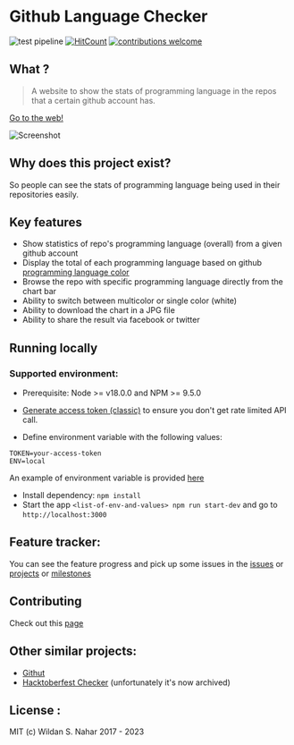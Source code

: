 # Github Language Checker

![test pipeline](https://github.com/wildan3105/github-langs/actions/workflows/node.js.yml/badge.svg)
[![HitCount](http://hits.dwyl.com/wildan3105/github-langs.svg)](http://hits.dwyl.com/wildan3105/github-langs) 
[![contributions welcome](https://img.shields.io/badge/contributions-welcome-brightgreen.svg?style=flat)](https://github.com/wildan3105/github-langs/issues)

## What ?

> A website to show the stats of programming language in the repos that a certain github account has.

[Go to the web!](https://github-langs-5e166fe51f35.herokuapp.com/)

![Screenshot](screenshot.png)

## Why does this project exist?

So people can see the stats of programming language being used in their repositories easily.

## Key features
- Show statistics of repo's programming language (overall) from a given github account
- Display the total of each programming language based on github [programming language color](https://github.com/github/linguist/blob/master/lib/linguist/languages.yml)
- Browse the repo with specific programming language directly from the chart bar
- Ability to switch between multicolor or single color (white)
- Ability to download the chart in a JPG file
- Ability to share the result via facebook or twitter

## Running locally

### Supported environment:
* Prerequisite: Node >= v18.0.0 and NPM >= 9.5.0

* [Generate access token (classic)](https://github.com/settings/tokens/new) to ensure you don't get rate limited API call.

* Define environment variable with the following values:
```
TOKEN=your-access-token
ENV=local
```

An example of environment variable is provided [here](.env.example)

* Install dependency: `npm install`
* Start the app `<list-of-env-and-values> npm run start-dev` and go to `http://localhost:3000`

## Feature tracker:
You can see the feature progress and pick up some issues in the [issues](https://github.com/wildan3105/github-langs/issues) or [projects](https://github.com/wildan3105/github-langs/projects) or [milestones](https://github.com/wildan3105/github-langs/milestones)

## Contributing

Check out this [page](CONTRIBUTING.md)
## Other similar projects:
- [Githut](https://github.com/madnight/githut)
- [Hacktoberfest Checker](https://github.com/jenkoian/hacktoberfest-checker) (unfortunately it's now archived)

## License :

MIT (c) Wildan S. Nahar 2017 - 2023
